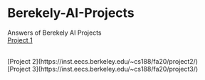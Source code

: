 # Berekely-AI-Projects
Answers of Berekely AI Projects 
<br />
[Project 1](https://inst.eecs.berkeley.edu/~cs188/fa20/project1/)

<br />
[Project 2](https://inst.eecs.berkeley.edu/~cs188/fa20/project2/)

<br />
[Project 3](https://inst.eecs.berkeley.edu/~cs188/fa20/project3/)
